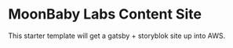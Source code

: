 # MoonBaby Labs Content Site

This starter template will get a gatsby + storyblok site up into AWS.
